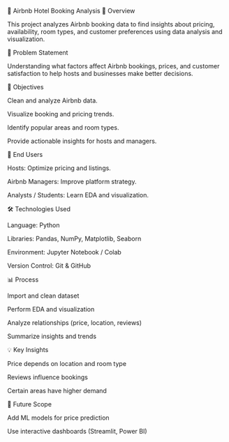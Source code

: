 🏨 Airbnb Hotel Booking Analysis
📘 Overview

This project analyzes Airbnb booking data to find insights about pricing, availability, room types, and customer preferences using data analysis and visualization.

🎯 Problem Statement

Understanding what factors affect Airbnb bookings, prices, and customer satisfaction to help hosts and businesses make better decisions.

🧩 Objectives

Clean and analyze Airbnb data.

Visualize booking and pricing trends.

Identify popular areas and room types.

Provide actionable insights for hosts and managers.

👥 End Users

Hosts: Optimize pricing and listings.

Airbnb Managers: Improve platform strategy.

Analysts / Students: Learn EDA and visualization.

🛠️ Technologies Used

Language: Python

Libraries: Pandas, NumPy, Matplotlib, Seaborn

Environment: Jupyter Notebook / Colab

Version Control: Git & GitHub

📊 Process

Import and clean dataset

Perform EDA and visualization

Analyze relationships (price, location, reviews)

Summarize insights and trends

💡 Key Insights

Price depends on location and room type

Reviews influence bookings

Certain areas have higher demand

🚀 Future Scope

Add ML models for price prediction

Use interactive dashboards (Streamlit, Power BI)
